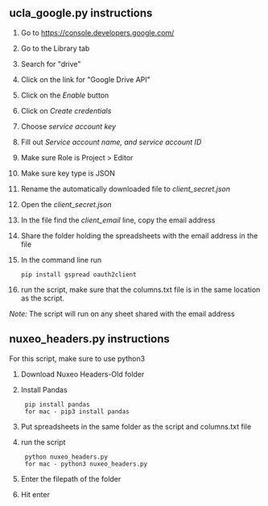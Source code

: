 ## ucla_google.py instructions
1. Go to https://console.developers.google.com/
2. Go to the Library tab
3. Search for "drive"
4. Click on the link for "Google Drive API"
5. Click on the *Enable* button
6. Click on *Create credentials*
7. Choose *service account key*
8. Fill out *Service account name, and service account ID*
9. Make sure Role is Project > Editor
10. Make sure key type is JSON
11. Rename the automatically downloaded file to *client_secret.json*
12. Open the *client_secret.json*
13. In the file find the *client_email* line, copy the email address
14. Share the folder holding the spreadsheets with the email address in the file
15. In the command line run
	
		pip install gspread oauth2client
16. run the script, make sure that the columns.txt file is in the same location as the script. 

*Note:* The script will run on any sheet shared with the email address

## nuxeo_headers.py instructions
For this script, make sure to use python3
1. Download Nuxeo Headers-Old folder
2. Install Pandas

		pip install pandas
		for mac - pip3 install pandas
3. Put spreadsheets in the same folder as the script and columns.txt file
4. run the script

		python nuxeo_headers.py
		for mac - python3 nuxeo_headers.py
5. Enter the filepath of the folder
6. Hit enter

